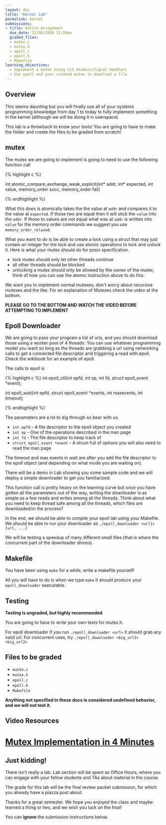 ```yaml
---
layout: doc
title: "Kernel Lab"
permalink: kernal
submissions:
- title: Entire Assignment
  due_date: 12/08/2016 11:59pm
  graded_files:
  - mutex.c
  - mutex.h
  - epoll.c
  - epoll.h
  - Makefile
learning_objectives:
  - Implement a mutex Using C11 Atomics/Signal Handlers
  - Use epoll and your created mutex to download a file
---
```


## Overview

This seems daunting but you will finally use all of your systems programming knowledge from day 1 to today to fully implement something in the kernel (although we will be doing it in userspace)

This lab is a throwback to know your tools! You are going to have to make the folder and create the files to be graded from scratch!

## mutex

The mutex we are going to implement is going to need to use the following function call

{% highlight c %}

int atomic_compare_exchange_weak_explicit(int* addr, int* expected, int value, memory_order succ, memory_order fail)

{% endhighlight %}

What this does is atomically takes the the value at `addr` and compares it to the value at `expected`. If those two are equal then it will stick the `value` into the `addr`. If those to values are not equal what was at `addr` is written into `value` for the memory order commands we suggest you use `memory_order_relaxed`.

What you want to do is be able to create a lock using a struct that may just contain an integer for the lock and use atomic operations to lock and unlock it. Here is what your mutex should do for posix specification.

- lock mutex should only let other threads continue
- all other threads should be blocked
- unlocking a mutex should only be allowed by the owner of the mutex, think of how you can use the atomic instruction above to do this.

We want you to implement normal mutexes, don't worry about recursive mutexes and the like. For an explanation of Mutexes check the video at the bottom.

**PLEASE GO TO THE BOTTOM AND WATCH THE VIDEO BEFORE ATTEMPTING TO IMPLEMENT**

## Epoll Downloader

We are going to pass your program a list of urls, and you should download those using a worker pool of 4 threads. You can use whatever programming model you want so long as the threads are grabbing a url using networking calls to get a connected file descriptor and triggering a read with epoll. Check the wikibook for an example of epoll.

The calls to epoll is 

{% highlight c %} 
int epoll_ctl(int epfd, int op, int fd, struct epoll_event *event);

int epoll_wait(int epfd, struct epoll_event *events,
                      int maxevents, int timeout);

{% endhighlight %}

The parameters are a lot to dig through so bear with us.

* `int epfd` - A file descriptor to the epoll object you created
* `int op` - One of the operations described in the man page
* `int fd` - The file descriptor to keep track of
* `struct epoll_event *event` - A struct full of options you will also need to read the man page

The timeout and max events in wait are after you add the file descriptor to the epoll object (and depending on what mode you are waiting on).

There will be a demo in Lab showing you some sample code and we will deploy a simple downloader to get you familiarized.  

This function call is pretty heavy on the learning curve but once you have gotten all the parameters out of the way, writing the downloader is as simple as a few reads and writes among all the threads. Think about what you need to keep thread safe among all the threads, which files are downloaded/in the process?

In the end, we should be able to compile your epoll lab using your Makefile. We should be able to run your downloader as `./epoll_downloader <url1> [url, ...]`

We will be testing a speedup of many different small files (that is where the concurrent part of the downloader shines).

## Makefile

You have been using `make` for a while, write a makefile yourself!

All you will have to do is when we type `make` it should produce your `epoll_downloader` executable.

## Testing

**Testing is ungraded, but highly recommended**

You are going to have to write your own tests for mutex.h.

For epoll downloader if you run `./epoll_downloader <url>` it should grab any valid url. For concurrent uses, try `./epoll_downloader <big_url1> <big_url2>`

## Files to be graded

*   `mutex.c`
*	`mutex.h`
*	`epoll.c`
*	`epoll.h`
*	`Makefile`

**Anything not specified in these docs is considered undefined behavior, and we will not test it.**


## Video Resources

# [Mutex Implementation in 4 Minutes](https://www.youtube.com/watch?v=dQw4w9WgXcQ)

## Just kidding! 

There isn't really a lab.  Lab section will be spent as Office Hours, where you can engage with your fellow students and TAs about material in the course.

The grade for this lab will be the final review packet submission, for which you already have a piazza post about.

Thanks for a great semester. We hope you enjoyed the class and maybe learned a thing or two, and we wish you luck on the final!

You can **ignore** the submission instructions below.

